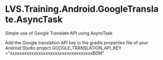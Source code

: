 # LVS.Training.Android.GoogleTranslate.AsyncTask
Simple use of Google Translate API using AsyncTask

Add the Google translation API key in the gradle.properties file of your Android Studio project
GOOGLE_TRANSLATION_API_KEY ="xxxxxxxxxxxxxxxxxxxxxxxxxxxxxxxxxxxB0M"
